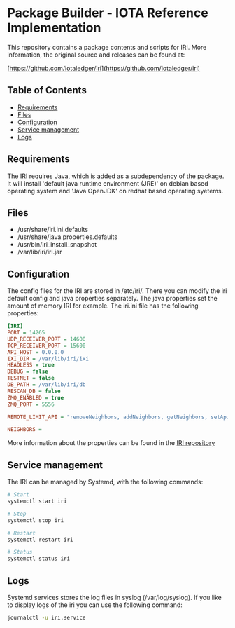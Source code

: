 # Package Builder - IOTA Reference Implementation

This repository contains a package contents and scripts for IRI.
More information, the original source and releases can be found at:

[https://github.com/iotaledger/iri](https://github.com/iotaledger/iri)

## Table of Contents
- [Requirements](#requirements)
- [Files](#files)
- [Configuration](#configuration)
- [Service management](#service-management)
- [Logs](#logs)

## Requirements
The IRI requires Java, which is added as a subdependency of the package. It will install 'default java runtime environment (JRE)' on debian based operating system and 'Java OpenJDK' on redhat based operating syetems.

## Files
- /usr/share/iri.ini.defaults
- /usr/share/java.properties.defaults
- /usr/bin/iri_install_snapshot
- /var/lib/iri/iri.jar

## Configuration

The config files for the IRI are stored in /etc/iri/. There you can modify the iri default config and java properties separately. The java properties set the amount of memory IRI for example. The iri.ini
file has the following properties:

```ini
[IRI]
PORT = 14265
UDP_RECEIVER_PORT = 14600
TCP_RECEIVER_PORT = 15600
API_HOST = 0.0.0.0
IXI_DIR = /var/lib/iri/ixi
HEADLESS = true
DEBUG = false
TESTNET = false
DB_PATH = /var/lib/iri/db
RESCAN_DB = false
ZMQ_ENABLED = true
ZMQ_PORT = 5556

REMOTE_LIMIT_API = "removeNeighbors, addNeighbors, getNeighbors, setApiRateLimit"

NEIGHBORS =
```

More information about the properties can be found in the [IRI repository](https://github.com/iotaledger/iri)

## Service management

The IRI can be managed by Systemd, with the following commands:

```bash
# Start
systemctl start iri

# Stop
systemctl stop iri

# Restart
systemctl restart iri

# Status
systemctl status iri
```

## Logs

Systemd services stores the log files in syslog (/var/log/syslog). If you like to display logs of the iri you can use the following command:

```bash
journalctl -u iri.service
```
